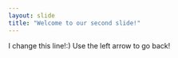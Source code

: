 ```yaml
---
layout: slide
title: "Welcome to our second slide!"
---
```

I change this line!:)
Use the left arrow to go back!
